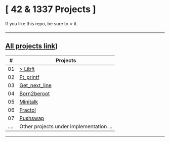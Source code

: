 # [ 42 & 1337 Projects ]

If you like this repo, be sure to ⭐ it.

<hr>

## [All projects link](https://github.com/achnouri)) 



|  #   | Projects                                                                                                                                   |
| ---  | -------------------------------------------------------------------------------------------------------------------------------------------|
|  01   | [> Libft](https://github.com/achnouri/libft)                                                                                                | 
|  02   | [Ft_printf](https://github.com/achnouri/ft_printf)                                                                                        | 
|  03   | [Get_next_line](https://github.com/achnouri/get_next_line)                                                                                | 
|  04   | [Born2beroot](https://github.com/achnouri/Born2beroot)                                                                                    |
|  05   | [Minitalk](https://github.com/achnouri/Minitalk)                                                                                          |
|  06   | [Fractol](https://github.com/achnouri/Fractol)                                                                                            | 
|  07   | [Pushswap](https://github.com/achnouri/Push_swap)                                                                                         |
| ....  | Other projects under implementation ...                                                                                                   |
<hr>
